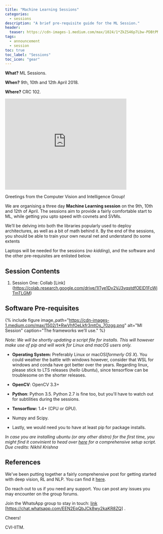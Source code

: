 ```yaml
---
title: "Machine Learning Sessions"
categories:
  - sessions
description: "A brief pre-requisite guide for the ML Session."
header:
  teaser: https://cdn-images-1.medium.com/max/1024/1*ZkZS46p7Lbw-PDBtPMfEEw.jpeg
tags:
  - announcement
  - session
toc: true
toc_label: "Sessions"
toc_icon: "gear"
---
```


**What?** ML Sessions.

**When?** 9th, 10th and 12th April 2018.

**Where?** CRC 102.

<iframe src="https://www.google.com/maps/embed?pb=!1m23!1m12!1m3!1d124406.89289444235!2d80.16030355909216!3d12.990045923321086!2m3!1f0!2f0!3f0!3m2!1i1024!2i768!4f13.1!4m8!3e6!4m0!4m5!1s0x3a52677fdb777ceb%3A0xb9d8a78a4b0ef7d3!2sClass+Room+Complex%2C+IIT+Madras%2C+Indian+Institute+Of+Technology%2C+Chennai%2C+Tamil+Nadu+600036!3m2!1d12.9900553!2d80.2303441!5e0!3m2!1sen!2sin!4v1522947421266" width="400" height="300" frameborder="0" style="border:0" allowfullscreen></iframe>

Greetings from the Computer Vision and Intelligence Group!

We are organising a three day **Machine Learning session** on the 9th, 10th and 12th of April. The sessions aim to provide a fairly comfortable start to ML, while getting you upto speed with covnets and SVMs.

We’ll be delving into both the libraries popularly used to deploy architectures, as well as a bit of math behind it. By the end of the sessions, you should be able to train your own neural net and understand (to some extents

Laptops will be needed for the sessions (_no kidding_), and the software and the other pre-requisites are enlisted below.

## Session Contents

1. Session One: Collab [Link] (https://colab.research.google.com/drive/1lTye1Dv2VJ3vqstdfOElD1FcWjTmTLGM)

## Software Pre-requisites

{% include figure image_path="https://cdn-images-1.medium.com/max/1502/1*RwVhfOeLkfr3mtOs_70zgg.png" alt="Ml Session" caption="The frameworks we'll use." %}

_Note: We will be shortly updating a script file for installs. This will however make use of pip and will work for Linux and macOS users only._

* **Operating System:** Preferably Linux or macOS(_formerly OS X_). You could weather the battle with windows however, consider that WSL for windows and conda have got better over the years. Regarding linux, please stick to LTS releases (_hello Ubuntu_), since tensorflow can be troublesome on the shorter releases.

* **OpenCV**: OpenCV 3.3+

* **Python**: Python 3.5. Python 2.7 is fine too, but you'll have to watch out for subtilities during the sessions.

*  **Tensorflow:** 1.4+ (CPU or GPU).

* Numpy and Scipy.

* Lastly, we would need you to have at least pip for package installs.

*In case you are installing ubuntu (or any other distro) for the first time, you might find it convinient to head over [here](https://github.com/rsnk96/Ubuntu-Setup-Scripts.git) for a comprehensive setup script. Due credits: Nikhil Krishna*

## References

We've been putting together a fairly comprehensive post for getting started with deep vision, RL and NLP. You can find it [here]().

Do reach out to us if you need any support. You can post any issues you may encounter on the group forums.

Join the WhatsApp group to stay in touch: [link]( https://chat.whatsapp.com/EEN2EpQbJCk8wy2kaKR8ZQ) [https://chat.whatsapp.com/EEN2EpQbJCk8wy2kaKR8ZQ] .

Cheers!

CVI-IITM.
